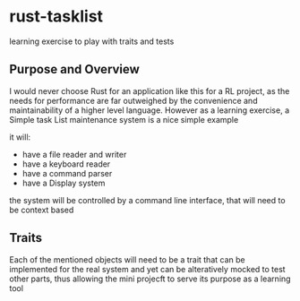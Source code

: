 # rust-tasklist
learning exercise to play with traits and tests

## Purpose and Overview
I would never choose Rust for an application like this for a RL project, as the needs for performance are far outweighed by the convenience and maintainability of a higher level language. However as a learning exercise, a Simple task List maintenance system is a nice simple example

it will:
- have a file reader and writer
- have a keyboard reader
- have a command parser
- have a Display system

the system will be controlled by a command line interface, that will need to be context based 

## Traits
Each of the mentioned objects will need to be a trait that can be implemented for the real system and yet can be alteratively mocked to test other parts, thus allowing the mini projecft to serve its purpose as a learning tool
